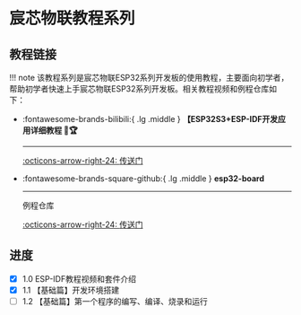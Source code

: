 # 宸芯物联教程系列

## 教程链接

!!! note
    该教程系列是宸芯物联ESP32系列开发板的使用教程，主要面向初学者，帮助初学者快速上手宸芯物联ESP32系列开发板。相关教程视频和例程仓库如下：

<div class="grid cards" markdown>

-   :fontawesome-brands-bilibili:{ .lg .middle } __【ESP32S3+ESP-IDF开发应用详细教程 🎯🏆__

    ---

    [:octicons-arrow-right-24: <a href="https://www.bilibili.com/video/BV1K3HvzEEDj/?spm_id_from=333.1387.homepage.video_card.click&vd_source=5a427660f0337fedc22d4803661d493f" target="_blank"> 传送门 </a>](#)

-   :fontawesome-brands-square-github:{ .lg .middle } __esp32-board__

    ---

    例程仓库

    [:octicons-arrow-right-24: <a href="https://gitee.com/vi-iot/esp32-board.git" target="_blank"> 传送门 </a>](#)

</div>

## 进度

- [x] 1.0 ESP-IDF教程视频和套件介绍
- [x] 1.1 【基础篇】开发环境搭建
- [ ] 1.2 【基础篇】第一个程序的编写、编译、烧录和运行